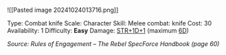 ![[Pasted image 20241024013716.png]]

Type: Combat knife
Scale: Character
Skill: Melee combat: knife
Cost: 30
Availability: 1
Difficulty: **Easy**
Damage: <u>STR+1D+1</u> (maximum <u>6D</u>)

*Source: Rules of Engagement – The Rebel SpecForce Handbook (page 60)*